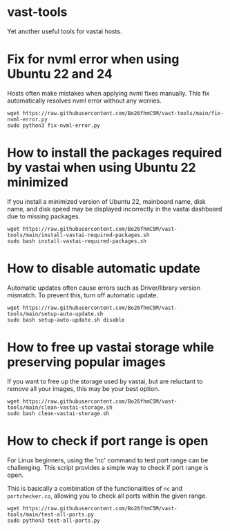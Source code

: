 # vast-tools
Yet another useful tools for vastai hosts.

# Fix for nvml error when using Ubuntu 22 and 24
Hosts often make mistakes when applying nvml fixes manually. This fix automatically resolves nvml error without any worries.
```
wget https://raw.githubusercontent.com/Bo26fhmC5M/vast-tools/main/fix-nvml-error.py
sudo python3 fix-nvml-error.py
```

# How to install the packages required by vastai when using Ubuntu 22 minimized
If you install a minimized version of Ubuntu 22, mainboard name, disk name, and disk speed may be displayed incorrectly in the vastai dashboard due to missing packages.
```
wget https://raw.githubusercontent.com/Bo26fhmC5M/vast-tools/main/install-vastai-required-packages.sh
sudo bash install-vastai-required-packages.sh
```

# How to disable automatic update
Automatic updates often cause errors such as Driver/library version mismatch. To prevent this, turn off automatic update.
```
wget https://raw.githubusercontent.com/Bo26fhmC5M/vast-tools/main/setup-auto-update.sh
sudo bash setup-auto-update.sh disable
```

# How to free up vastai storage while preserving popular images
If you want to free up the storage used by vastai, but are reluctant to remove all your images, this may be your best option.
```
wget https://raw.githubusercontent.com/Bo26fhmC5M/vast-tools/main/clean-vastai-storage.sh
sudo bash clean-vastai-storage.sh
```

# How to check if port range is open
For Linux beginners, using the 'nc' command to test port range can be challenging. This script provides a simple way to check if port range is open.

This is basically a combination of the functionalities of `nc` and `portchecker.co`, allowing you to check all ports within the given range.
```
wget https://raw.githubusercontent.com/Bo26fhmC5M/vast-tools/main/test-all-ports.py
sudo python3 test-all-ports.py
```

